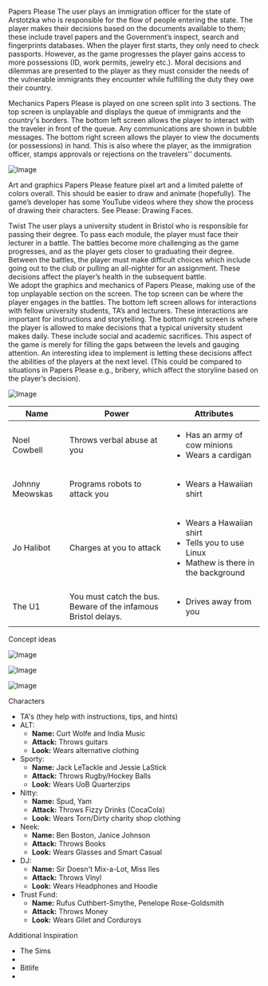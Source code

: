 Papers Please 
The user plays an immigration officer for the state of Arstotzka who is responsible for the flow of people entering the state.  The player makes their decisions based on the documents available to them; these include travel papers and the Government’s inspect, search and fingerprints databases.  When the player first starts, they only need to check passports. However, as the game progresses the player gains access to more possessions (ID, work permits, jewelry etc.). Moral decisions and dilemmas are presented to the player as they must consider the needs of the vulnerable immigrants they encounter while fulfilling the duty they owe their country.  

Mechanics 
Papers Please is played on one screen split into 3 sections. The top screen is unplayable and displays the queue of immigrants and the country's borders. The bottom left screen allows the player to interact with the traveler in front of the queue. Any communications are shown in bubble messages. The bottom right screen allows the player to view the documents (or possessions) in hand. This is also where the player, as the immigration officer, stamps approvals or rejections on the travelers'’ documents.  

![Image](https://github.com/user-attachments/assets/1e0ccc87-525c-4b3e-b4e4-4f2d97cc9679)

Art and graphics 
Papers Please feature pixel art and a limited palette of colors overall. This should be easier to draw and animate (hopefully). The game’s developer has some YouTube videos where they show the process of drawing their characters. See Please: Drawing Faces. 
 
Twist 
The user plays a university student in Bristol who is responsible for passing their degree. To pass each module, the player must face their lecturer in a battle. The battles become more challenging as the game progresses, and as the player gets closer to graduating their degree. Between the battles, the player must make difficult choices which include going out to the club or pulling an all-nighter for an assignment. These decisions affect the player’s health in the subsequent battle.  
We adopt the graphics and mechanics of Papers Please, making use of the top unplayable section on the screen. The top screen can be where the player engages in the battles. The bottom left screen allows for interactions with fellow university students, TA’s and lecturers. These interactions are important for instructions and storytelling. The bottom right screen is where the player is allowed to make decisions that a typical university student makes daily. These include social and academic sacrifices. This aspect of the game is merely for filling the gaps between the levels and gauging attention. An interesting idea to implement is letting these decisions affect the abilities of the players at the next level. (This could be compared to situations in Papers Please e.g., bribery, which affect the storyline based on the player’s decision). 

![Image](https://github.com/user-attachments/assets/e4c3a642-444f-4cf1-af71-9aa84e738a75)

<table>
  <thead>
    <tr>
      <th>Name</th>
      <th>Power</th>
      <th>Attributes</th>
    </tr>
  </thead>
  <tbody>
    <tr>
      <td>Noel Cowbell</td>
      <td>Throws verbal abuse at you</td>
      <td>
        <ul>
          <li>Has an army of cow minions</li>
          <li>Wears a cardigan</li>
        </ul>
      </td>
    </tr>
    <tr>
      <td>Johnny Meowskas</td>
      <td>Programs robots to attack you</td>
      <td>
        <ul>
          <li>Wears a Hawaiian shirt</li>
        </ul>
      </td>
    </tr>
    <tr>
      <td>Jo Halibot</td>
      <td>Charges at you to attack</td>
      <td>
        <ul>
          <li>Wears a Hawaiian shirt</li>
          <li>Tells you to use Linux</li>
          <li>Mathew is there in the background</li>
        </ul>
      </td>
    </tr>
    <tr>
      <td>The U1</td>
      <td>You must catch the bus. Beware of the infamous Bristol delays.</td>
      <td>
        <ul>
          <li>Drives away from you</li>
        </ul>
      </td>
    </tr>
  </tbody>
</table>

Concept ideas

![Image](https://github.com/user-attachments/assets/e2e42032-4ef7-4643-b40d-1896d0753f60)

![Image](https://github.com/user-attachments/assets/fcd500be-54c7-49d8-bdbf-12c731f266c3)

![Image](https://github.com/user-attachments/assets/30bc5fb6-2200-4e2f-b2ea-d6633ff2ccbf)

Characters
<ul>
  <li>TA's (they help with instructions, tips, and hints)</li>
  <li>
    ALT:
    <ul>
      <li><strong>Name:</strong> Curt Wolfe and India Music</li>
      <li><strong>Attack:</strong> Throws guitars</li>
      <li><strong>Look:</strong> Wears alternative clothing</li>
    </ul>
  </li>
  <li>
    Sporty:
    <ul>
      <li><strong>Name:</strong> Jack LeTackle and Jessie LaStick</li>
      <li><strong>Attack:</strong> Throws Rugby/Hockey Balls</li>
      <li><strong>Look:</strong> Wears UoB Quarterzips</li>
    </ul>
  </li>
  <li>
    Nitty:
    <ul>
      <li><strong>Name:</strong> Spud, Yam</li>
      <li><strong>Attack:</strong> Throws Fizzy Drinks (CocaCola)</li>
      <li><strong>Look:</strong> Wears Torn/Dirty charity shop clothing</li>
    </ul>
  </li>
  <li>
    Neek:
    <ul>
      <li><strong>Name:</strong> Ben Boston, Janice Johnson</li>
      <li><strong>Attack:</strong> Throws Books</li>
      <li><strong>Look:</strong> Wears Glasses and Smart Casual</li>
    </ul>
  </li>
  <li>
    DJ:
    <ul>
      <li><strong>Name:</strong> Sir Doesn't Mix-a-Lot, Miss Iles</li>
      <li><strong>Attack:</strong> Throws Vinyl</li>
      <li><strong>Look:</strong> Wears Headphones and Hoodie</li>
    </ul>
  </li>
  <li>
    Trust Fund:
    <ul>
      <li><strong>Name:</strong> Rufus Cuthbert-Smythe, Penelope Rose-Goldsmith</li>
      <li><strong>Attack:</strong> Throws Money</li>
      <li><strong>Look:</strong> Wears Gilet and Corduroys</li>
    </ul>
  </li>
</ul>


Additional Inspiration
<ul>
  <li>The Sims<li>
  <li>Bitlife<li>
<ul>
